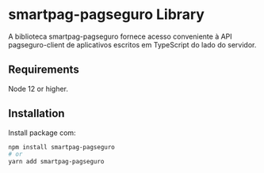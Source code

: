 # smartpag-pagseguro Library

A biblioteca smartpag-pagseguro fornece acesso conveniente à API pagseguro-client de
aplicativos escritos em TypeScript do lado do servidor.

## Requirements

Node 12 or higher.

## Installation

Install package com:

```sh
npm install smartpag-pagseguro
# or
yarn add smartpag-pagseguro
```

